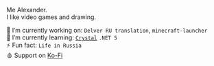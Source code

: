 Me Alexander.    
I like video games and drawing.

🔭 I’m currently working on: `Delver RU translation`, `minecraft-launcher`    
🌱 I’m currently learning: [`Crystal`](https://crystal-lang.org/) `.NET 5`    
⚡ Fun fact: `Life in Russia`    
🩸 Support on [Ko-Fi](http://ko-fi.com/iiiypuk)
